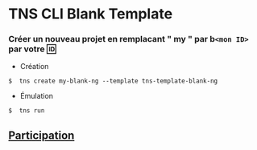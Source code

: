 # TNS CLI Blank Template

### Créer un nouveau projet en remplacant " my " par b`<mon ID>` par votre :id:

* Création

```
$  tns create my-blank-ng --template tns-template-blank-ng
```

* Émulation

```
$  tns run
```

## [Participation](Participation.md)
